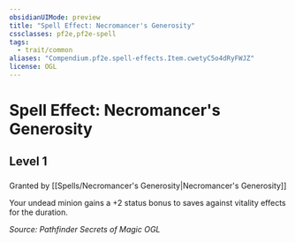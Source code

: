 ```yaml
---
obsidianUIMode: preview
title: "Spell Effect: Necromancer's Generosity"
cssclasses: pf2e,pf2e-spell
tags:
  - trait/common
aliases: "Compendium.pf2e.spell-effects.Item.cwetyC5o4dRyFWJZ"
license: OGL
---
```

# Spell Effect: Necromancer's Generosity
## Level 1
### 






Granted by [[Spells/Necromancer's Generosity|Necromancer's Generosity]]

Your undead minion gains a +2 status bonus to saves against vitality effects for the duration.

*Source: Pathfinder Secrets of Magic*
*OGL*